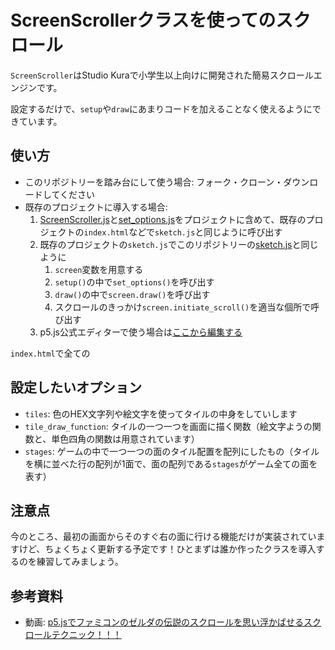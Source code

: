 # ScreenScrollerクラスを使ってのスクロール

`ScreenScroller`はStudio Kuraで小学生以上向けに開発された簡易スクロールエンジンです。

設定するだけで、`setup`や`draw`にあまりコードを加えることなく使えるようにできています。

## 使い方

- このリポジトリーを踏み台にして使う場合: フォーク・クローン・ダウンロードしてください
- 既存のプロジェクトに導入する場合: 
	1. [ScreenScroller.js](ScreenScroller.js)と[set_options.js](set_options.js)をプロジェクトに含めて、既存のプロジェクトの`index.html`などで`sketch.js`と同じように呼び出す
	1. 既存のプロジェクトの`sketch.js`でこのリポジトリーの[sketch.js](sketch.js)と同じように
		1. `screen`変数を用意する
		1. `setup()`の中で`set_options()`を呼び出す
		1. `draw()`の中で`screen.draw()`を呼び出す
		1. スクロールのきっかけ`screen.initiate_scroll()`を適当な個所で呼び出す
	1. p5.js公式エディターで使う場合は[ここから編集する](https://editor.p5js.org/alecrem/sketches/i2hjFVchu)


`index.html`で全ての

## 設定したいオプション

- `tiles`: 色のHEX文字列や絵文字を使ってタイルの中身をしていします
- `tile_draw_function`: タイルの一つ一つを画面に描く関数（絵文字ようの関数と、単色四角の関数は用意されています）
- `stages`: ゲームの中で一つ一つの面のタイル配置を配列にしたもの（タイルを横に並べた行の配列が1面で、面の配列である`stages`がゲーム全ての面を表す）

## 注意点

今のところ、最初の画面からそのすぐ右の面に行ける機能だけが実装されていますけど、ちょくちょく更新する予定です！ひとまずは誰か作ったクラスを導入するのを練習してみましょう。

## 参考資料

- 動画: [p5.jsでファミコンのゼルダの伝説のスクロールを思い浮かばせるスクロールテクニック！！！](https://www.youtube.com/watch?v=MqLW7TVIBsw&t=162s)
